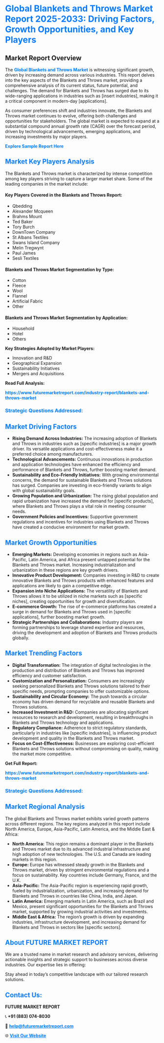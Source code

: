<h1 style="color: #007BFF;">Global Blankets and Throws Market Report 2025-2033: Driving Factors, Growth Opportunities, and Key Players</h1>

<section id="overview">
<h2>Market Report Overview</h2>
<p>The <a href="https://www.futuremarketreport.com/industry-report/blankets-and-throws-market" style="color: #007BFF; text-decoration: none;"><strong>Global Blankets and Throws Market</strong></a> is witnessing significant growth, driven by increasing demand across various industries. This report delves into the key aspects of the Blankets and Throws market, providing a comprehensive analysis of its current status, future potential, and challenges. The demand for Blankets and Throws has surged due to its wide-ranging applications in industries such as [insert industries], making it a critical component in modern-day [applications].</p>
<p>As consumer preferences shift and industries innovate, the Blankets and Throws market continues to evolve, offering both challenges and opportunities for stakeholders. The global market is expected to expand at a substantial compound annual growth rate (CAGR) over the forecast period, driven by technological advancements, emerging applications, and increasing investments by major players.</p>
</section>

<section id="overview">
<p><a href="https://www.futuremarketreport.com/request-sample/reportId=62352" style="color: #007BFF; text-decoration: none;"><strong>Explore Sample Report Here</strong></a></p>
</section>

<section id="key-players">
<h2 style="color: #007BFF;">Market Key Players Analysis</h2>
<p>The Blankets and Throws market is characterized by intense competition among key players striving to capture a larger market share. Some of the leading companies in the market include:</p>
<h4>Key Players Covered in the Blankets and Throws Report:</h4>
<ul><li>Qbedding</li><li>Alexander Mcqueen</li><li>Brahms Mount</li><li>Ted Baker</li><li>Tory Burch</li><li>DownTown Company</li><li>St Albans Textiles</li><li>Swans Island Company</li><li>Melin Tregwynt</li><li>Paul James</li><li>Sesli Textiles</li></ul>
<h4>Blankets and Throws Market Segmentation by Type:</h4>
<ul><li>Cotton</li><li>Fleece</li><li>Wool</li><li>Flannel</li><li>Artificial Fabric</li><li>Other</li></ul>

<h4>Blankets and Throws Market Segmentation by Application:</h4>
<ul><li>Household</li><li>Hotel</li><li>Others</li></ul>
<p><strong>Key Strategies Adopted by Market Players:</strong></p>
<ul>
<li>Innovation and R&D</li>
<li>Geographical Expansion</li>
<li>Sustainability Initiatives</li>
<li>Mergers and Acquisitions</li>
</ul>
</section>

<section>
<p><strong>Read Full Analysis: </strong></p><a href="https://www.futuremarketreport.com/industry-report/blankets-and-throws-market" style="color: #007BFF; text-decoration: none;"><strong>https://www.futuremarketreport.com/industry-report/blankets-and-throws-market</strong></a>
<h3 style="color: #007BFF;">Strategic Questions Addressed:</h3>
</section>

<section id="driving-factors">
<h2 style="color: #007BFF;">Market Driving Factors</h2>
<ul>
<li><strong>Rising Demand Across Industries:</strong> The increasing adoption of Blankets and Throws in industries such as [specific industries] is a major growth driver. Its versatile applications and cost-effectiveness make it a preferred choice among manufacturers.</li>
<li><strong>Technological Advancements:</strong> Continuous innovations in production and application technologies have enhanced the efficiency and performance of Blankets and Throws, further boosting market demand.</li>
<li><strong>Sustainability and Eco-Friendly Initiatives:</strong> With growing environmental concerns, the demand for sustainable Blankets and Throws solutions has surged. Companies are investing in eco-friendly variants to align with global sustainability goals.</li>
<li><strong>Growing Population and Urbanization:</strong> The rising global population and rapid urbanization have increased the demand for [specific products], where Blankets and Throws plays a vital role in meeting consumer needs.</li>
<li><strong>Government Policies and Incentives:</strong> Supportive government regulations and incentives for industries using Blankets and Throws have created a conducive environment for market growth.</li>
</ul>
</section>

<section id="growth-opportunities">
<h2 style="color: #007BFF;">Market Growth Opportunities</h2>
<ul>
<li><strong>Emerging Markets:</strong> Developing economies in regions such as Asia-Pacific, Latin America, and Africa present untapped potential for the Blankets and Throws market. Increasing industrialization and urbanization in these regions are key growth drivers.</li>
<li><strong>Innovative Product Development:</strong> Companies investing in R&D to create innovative Blankets and Throws products with enhanced features and applications are likely to gain a competitive edge.</li>
<li><strong>Expansion into Niche Applications:</strong> The versatility of Blankets and Throws allows it to be utilized in niche markets such as [specific niches], creating opportunities for growth and diversification.</li>
<li><strong>E-commerce Growth:</strong> The rise of e-commerce platforms has created a surge in demand for Blankets and Throws used in [specific applications], further boosting market growth.</li>
<li><strong>Strategic Partnerships and Collaborations:</strong> Industry players are forming partnerships to leverage shared expertise and resources, driving the development and adoption of Blankets and Throws products globally.</li>
</ul>
</section>

<section id="trending-factors">
<h2 style="color: #007BFF;">Market Trending Factors</h2>
<ul>
<li><strong>Digital Transformation:</strong> The integration of digital technologies in the production and distribution of Blankets and Throws has improved efficiency and customer satisfaction.</li>
<li><strong>Customization and Personalization:</strong> Consumers are increasingly seeking personalized Blankets and Throws solutions tailored to their specific needs, prompting companies to offer customizable options.</li>
<li><strong>Sustainability and Circular Economy:</strong> The push towards a circular economy has driven demand for recyclable and reusable Blankets and Throws solutions.</li>
<li><strong>Increased Investment in R&D:</strong> Companies are allocating significant resources to research and development, resulting in breakthroughs in Blankets and Throws technology and applications.</li>
<li><strong>Regulatory Compliance:</strong> Adherence to strict regulatory standards, particularly in industries like [specific industries], is influencing product development and quality in the Blankets and Throws market.</li>
<li><strong>Focus on Cost-Effectiveness:</strong> Businesses are exploring cost-efficient Blankets and Throws solutions without compromising on quality, making the market more competitive.</li>
</ul>
</section>

<section>
<p><strong>Get Full Report: </strong></p><a href="https://www.futuremarketreport.com/industry-report/blankets-and-throws-market" style="color: #007BFF; text-decoration: none;"><strong>https://www.futuremarketreport.com/industry-report/blankets-and-throws-market</strong></a>
<h3 style="color: #007BFF;">Strategic Questions Addressed:</h3>
</section>


<section id="regional-analysis">
<h2 style="color: #007BFF;">Market Regional Analysis</h2>
<p>The global Blankets and Throws market exhibits varied growth patterns across different regions. The key regions analyzed in this report include North America, Europe, Asia-Pacific, Latin America, and the Middle East & Africa:</p>
<ul>
<li><strong>North America:</strong> This region remains a dominant player in the Blankets and Throws market due to its advanced industrial infrastructure and high adoption of new technologies. The U.S. and Canada are leading markets in this region.</li>
<li><strong>Europe:</strong> Europe has witnessed steady growth in the Blankets and Throws market, driven by stringent environmental regulations and a focus on sustainability. Key countries include Germany, France, and the U.K.</li>
<li><strong>Asia-Pacific:</strong> The Asia-Pacific region is experiencing rapid growth, fueled by industrialization, urbanization, and increasing demand for Blankets and Throws in countries like China, India, and Japan.</li>
<li><strong>Latin America:</strong> Emerging markets in Latin America, such as Brazil and Mexico, present significant opportunities for the Blankets and Throws market, supported by growing industrial activities and investments.</li>
<li><strong>Middle East & Africa:</strong> The region’s growth is driven by expanding industries, infrastructure development, and increasing demand for Blankets and Throws in sectors like [specific sectors].</li>
</ul>
</section>

<footer>
<h2 style="color: #007BFF;">About FUTURE MARKET REPORT</h2>
<p>We are a trusted name in market research and advisory services, delivering actionable insights and strategic support to businesses across diverse industries. Our expertise lies in offering:</p>

<p>Stay ahead in today’s competitive landscape with our tailored research solutions.</p>

<h2 style="color: #007BFF;">Contact Us:</h2>
<p><strong>FUTURE MARKET REPORT</strong></p>
<p>📞 <strong>+91 (883) 074-8030</strong></p>
<p>📧 <strong><a href="mailto:help@futuremarketreport.com" style="color: #007BFF;">help@futuremarketreport.com</a></strong></p>
<p>🌐 <strong><a href="https://www.futuremarketreport.com/" style="color: #007BFF;">Visit Our Website</a></strong></p>
</footer>
